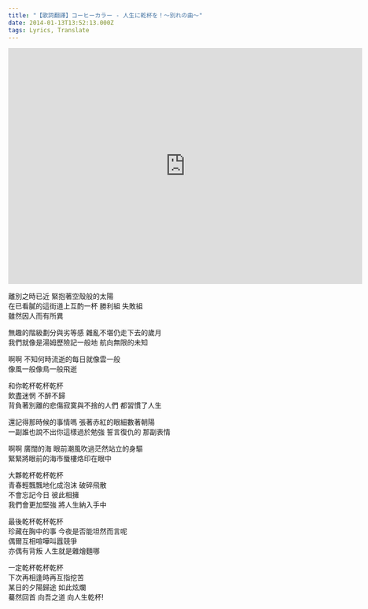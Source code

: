 ```yaml
---
title: "【歌詞翻譯】コーヒーカラー - 人生に乾杯を！～別れの曲～"
date: 2014-01-13T13:52:13.000Z
tags: Lyrics, Translate
---
```


<iframe width="720" height="480" src="https://www.youtube.com/embed/prmXQaZtdg4" frameborder="0" allow="accelerometer; autoplay; clipboard-write; encrypted-media; gyroscope; picture-in-picture" allowfullscreen></iframe>

離別之時已近 緊抱著空殼般的太陽
<br>在已看膩的這街道上互酌一杯 勝利組 失敗組
<br>雖然因人而有所異

無趣的階級劃分與劣等感 雜亂不堪仍走下去的歲月
<br>我們就像是湯姆歷險記一般地 航向無限的未知

啊啊 不知何時流逝的每日就像雲一般
<br>像風一般像鳥一般飛逝

和你乾杯乾杯乾杯
<br>飲盡迷惘 不醉不歸
<br>背負著別離的悲傷寂寞與不捨的人們 都習慣了人生

還記得那時候的事情嗎 張著赤紅的眼細數著朝陽
<br>一副誰也說不出你這樣過於勉強 誓言復仇的 那副表情

啊啊 廣闊的海 眼前潮風吹過茫然站立的身驅
<br>緊緊將眼前的海市蜃樓烙印在眼中

大夥乾杯乾杯乾杯
<br>青春輕飄飄地化成泡沫 破碎飛散
<br>不會忘記今日 彼此相擁
<br>我們會更加堅強 將人生納入手中

最後乾杯乾杯乾杯
<br>珍藏在胸中的事 今夜是否能坦然而言呢
<br>偶爾互相喧嘩叫囂競爭
<br>亦偶有背叛 人生就是雜燴麵哪

一定乾杯乾杯乾杯
<br>下次再相逢時再互指挖苦
<br>某日的夕陽歸途 如此炫爛
<br>驀然回首 向吾之道 向人生乾杯!
